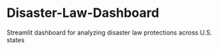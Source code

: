 # Disaster-Law-Dashboard
Streamlit dashboard for analyzing disaster law protections across U.S. states
